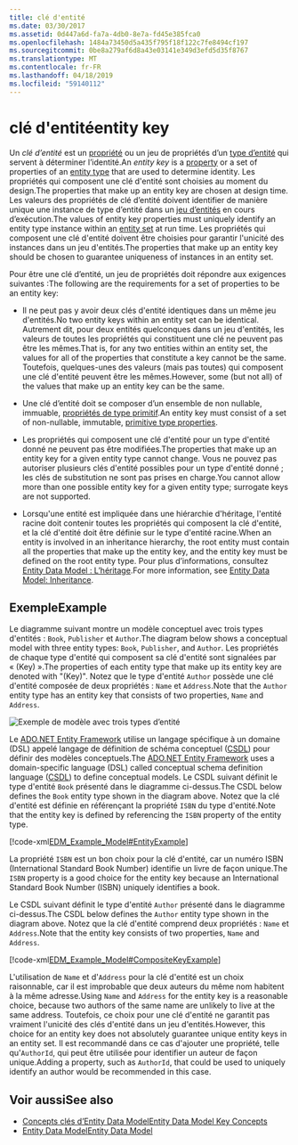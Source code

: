 ```yaml
---
title: clé d'entité
ms.date: 03/30/2017
ms.assetid: 0d447a6d-fa7a-4db0-8e7a-fd45e385fca0
ms.openlocfilehash: 1484a73450d5a435f795f18f122c7fe8494cf197
ms.sourcegitcommit: 0be8a279af6d8a43e03141e349d3efd5d35f8767
ms.translationtype: MT
ms.contentlocale: fr-FR
ms.lasthandoff: 04/18/2019
ms.locfileid: "59140112"
---
```

# <a name="entity-key"></a><span data-ttu-id="ea35e-102">clé d'entité</span><span class="sxs-lookup"><span data-stu-id="ea35e-102">entity key</span></span>
<span data-ttu-id="ea35e-103">Un *clé d’entité* est un [propriété](../../../../docs/framework/data/adonet/property.md) ou un jeu de propriétés d’un [type d’entité](../../../../docs/framework/data/adonet/entity-type.md) qui servent à déterminer l’identité.</span><span class="sxs-lookup"><span data-stu-id="ea35e-103">An *entity key* is a [property](../../../../docs/framework/data/adonet/property.md) or a set of properties of an [entity type](../../../../docs/framework/data/adonet/entity-type.md) that are used to determine identity.</span></span> <span data-ttu-id="ea35e-104">Les propriétés qui composent une clé d'entité sont choisies au moment du design.</span><span class="sxs-lookup"><span data-stu-id="ea35e-104">The properties that make up an entity key are chosen at design time.</span></span> <span data-ttu-id="ea35e-105">Les valeurs des propriétés de clé d’entité doivent identifier de manière unique une instance de type d’entité dans un [jeu d’entités](../../../../docs/framework/data/adonet/entity-set.md) en cours d’exécution.</span><span class="sxs-lookup"><span data-stu-id="ea35e-105">The values of entity key properties must uniquely identify an entity type instance within an [entity set](../../../../docs/framework/data/adonet/entity-set.md) at run time.</span></span> <span data-ttu-id="ea35e-106">Les propriétés qui composent une clé d'entité doivent être choisies pour garantir l'unicité des instances dans un jeu d'entités.</span><span class="sxs-lookup"><span data-stu-id="ea35e-106">The properties that make up an entity key should be chosen to guarantee uniqueness of instances in an entity set.</span></span>  
  
 <span data-ttu-id="ea35e-107">Pour être une clé d’entité, un jeu de propriétés doit répondre aux exigences suivantes :</span><span class="sxs-lookup"><span data-stu-id="ea35e-107">The following are the requirements for a set of properties to be an entity key:</span></span>  
  
-   <span data-ttu-id="ea35e-108">Il ne peut pas y avoir deux clés d'entité identiques dans un même jeu d'entités.</span><span class="sxs-lookup"><span data-stu-id="ea35e-108">No two entity keys within an entity set can be identical.</span></span> <span data-ttu-id="ea35e-109">Autrement dit, pour deux entités quelconques dans un jeu d'entités, les valeurs de toutes les propriétés qui constituent une clé ne peuvent pas être les mêmes.</span><span class="sxs-lookup"><span data-stu-id="ea35e-109">That is, for any two entities within an entity set, the values for all of the properties that constitute a key cannot be the same.</span></span> <span data-ttu-id="ea35e-110">Toutefois, quelques-unes des valeurs (mais pas toutes) qui composent une clé d'entité peuvent être les mêmes.</span><span class="sxs-lookup"><span data-stu-id="ea35e-110">However, some (but not all) of the values that make up an entity key can be the same.</span></span>  
  
-   <span data-ttu-id="ea35e-111">Une clé d’entité doit se composer d’un ensemble de non nullable, immuable, [propriétés de type primitif](../../../../docs/framework/data/adonet/entity-data-model-primitive-data-types.md).</span><span class="sxs-lookup"><span data-stu-id="ea35e-111">An entity key must consist of a set of non-nullable, immutable, [primitive type properties](../../../../docs/framework/data/adonet/entity-data-model-primitive-data-types.md).</span></span>  
  
-   <span data-ttu-id="ea35e-112">Les propriétés qui composent une clé d'entité pour un type d'entité donné ne peuvent pas être modifiées.</span><span class="sxs-lookup"><span data-stu-id="ea35e-112">The properties that make up an entity key for a given entity type cannot change.</span></span> <span data-ttu-id="ea35e-113">Vous ne pouvez pas autoriser plusieurs clés d'entité possibles pour un type d'entité donné ; les clés de substitution ne sont pas prises en charge.</span><span class="sxs-lookup"><span data-stu-id="ea35e-113">You cannot allow more than one possible entity key for a given entity type; surrogate keys are not supported.</span></span>  
  
-   <span data-ttu-id="ea35e-114">Lorsqu'une entité est impliquée dans une hiérarchie d'héritage, l'entité racine doit contenir toutes les propriétés qui composent la clé d'entité, et la clé d'entité doit être définie sur le type d'entité racine.</span><span class="sxs-lookup"><span data-stu-id="ea35e-114">When an entity is involved in an inheritance hierarchy, the root entity must contain all the properties that make up the entity key, and the entity key must be defined on the root entity type.</span></span> <span data-ttu-id="ea35e-115">Pour plus d’informations, consultez [Entity Data Model : L’héritage](../../../../docs/framework/data/adonet/entity-data-model-inheritance.md).</span><span class="sxs-lookup"><span data-stu-id="ea35e-115">For more information, see [Entity Data Model: Inheritance](../../../../docs/framework/data/adonet/entity-data-model-inheritance.md).</span></span>  
  
## <a name="example"></a><span data-ttu-id="ea35e-116">Exemple</span><span class="sxs-lookup"><span data-stu-id="ea35e-116">Example</span></span>  
 <span data-ttu-id="ea35e-117">Le diagramme suivant montre un modèle conceptuel avec trois types d'entités : `Book`, `Publisher` et `Author`.</span><span class="sxs-lookup"><span data-stu-id="ea35e-117">The diagram below shows a conceptual model with three entity types: `Book`, `Publisher`, and `Author`.</span></span> <span data-ttu-id="ea35e-118">Les propriétés de chaque type d'entité qui composent sa clé d'entité sont signalées par « (Key) ».</span><span class="sxs-lookup"><span data-stu-id="ea35e-118">The properties of each entity type that make up its entity key are denoted with "(Key)".</span></span> <span data-ttu-id="ea35e-119">Notez que le type d'entité `Author` possède une clé d'entité composée de deux propriétés : `Name` et `Address`.</span><span class="sxs-lookup"><span data-stu-id="ea35e-119">Note that the `Author` entity type has an entity key that consists of two properties, `Name` and `Address`.</span></span>  
  
 ![Exemple de modèle avec trois types d’entité](./media/entity-key/example-model-three-entity-types.gif)  
  
 <span data-ttu-id="ea35e-121">Le [ADO.NET Entity Framework](../../../../docs/framework/data/adonet/ef/index.md) utilise un langage spécifique à un domaine (DSL) appelé langage de définition de schéma conceptuel ([CSDL](../../../../docs/framework/data/adonet/ef/language-reference/csdl-specification.md)) pour définir des modèles conceptuels.</span><span class="sxs-lookup"><span data-stu-id="ea35e-121">The [ADO.NET Entity Framework](../../../../docs/framework/data/adonet/ef/index.md) uses a domain-specific language (DSL) called conceptual schema definition language ([CSDL](../../../../docs/framework/data/adonet/ef/language-reference/csdl-specification.md)) to define conceptual models.</span></span> <span data-ttu-id="ea35e-122">Le CSDL suivant définit le type d'entité `Book` présenté dans le diagramme ci-dessus.</span><span class="sxs-lookup"><span data-stu-id="ea35e-122">The CSDL below defines the `Book` entity type shown in the diagram above.</span></span> <span data-ttu-id="ea35e-123">Notez que la clé d'entité est définie en référençant la propriété `ISBN` du type d'entité.</span><span class="sxs-lookup"><span data-stu-id="ea35e-123">Note that the entity key is defined by referencing the `ISBN` property of the entity type.</span></span>  
  
 [!code-xml[EDM_Example_Model#EntityExample](../../../../samples/snippets/xml/VS_Snippets_Data/edm_example_model/xml/books.edmx#entityexample)]  
  
 <span data-ttu-id="ea35e-124">La propriété `ISBN` est un bon choix pour la clé d'entité, car un numéro ISBN (International Standard Book Number) identifie un livre de façon unique.</span><span class="sxs-lookup"><span data-stu-id="ea35e-124">The `ISBN` property is a good choice for the entity key because an International Standard Book Number (ISBN) uniquely identifies a book.</span></span>  
  
 <span data-ttu-id="ea35e-125">Le CSDL suivant définit le type d'entité `Author` présenté dans le diagramme ci-dessus.</span><span class="sxs-lookup"><span data-stu-id="ea35e-125">The CSDL below defines the `Author` entity type shown in the diagram above.</span></span> <span data-ttu-id="ea35e-126">Notez que la clé d'entité comprend deux propriétés : `Name` et `Address`.</span><span class="sxs-lookup"><span data-stu-id="ea35e-126">Note that the entity key consists of two properties, `Name` and `Address`.</span></span>  
  
 [!code-xml[EDM_Example_Model#CompositeKeyExample](../../../../samples/snippets/xml/VS_Snippets_Data/edm_example_model/xml/books.edmx#compositekeyexample)]  
  
 <span data-ttu-id="ea35e-127">L'utilisation de `Name` et d'`Address` pour la clé d'entité est un choix raisonnable, car il est improbable que deux auteurs du même nom habitent à la même adresse.</span><span class="sxs-lookup"><span data-stu-id="ea35e-127">Using `Name` and `Address` for the entity key is a reasonable choice, because two authors of the same name are unlikely to live at the same address.</span></span> <span data-ttu-id="ea35e-128">Toutefois, ce choix pour une clé d'entité ne garantit pas vraiment l'unicité des clés d'entité dans un jeu d'entités.</span><span class="sxs-lookup"><span data-stu-id="ea35e-128">However, this choice for an entity key does not absolutely guarantee unique entity keys in an entity set.</span></span> <span data-ttu-id="ea35e-129">Il est recommandé dans ce cas d'ajouter une propriété, telle qu'`AuthorId`, qui peut être utilisée pour identifier un auteur de façon unique.</span><span class="sxs-lookup"><span data-stu-id="ea35e-129">Adding a property, such as `AuthorId`, that could be used to uniquely identify an author would be recommended in this case.</span></span>  
  
## <a name="see-also"></a><span data-ttu-id="ea35e-130">Voir aussi</span><span class="sxs-lookup"><span data-stu-id="ea35e-130">See also</span></span>

- [<span data-ttu-id="ea35e-131">Concepts clés d’Entity Data Model</span><span class="sxs-lookup"><span data-stu-id="ea35e-131">Entity Data Model Key Concepts</span></span>](../../../../docs/framework/data/adonet/entity-data-model-key-concepts.md)
- [<span data-ttu-id="ea35e-132">Entity Data Model</span><span class="sxs-lookup"><span data-stu-id="ea35e-132">Entity Data Model</span></span>](../../../../docs/framework/data/adonet/entity-data-model.md)
